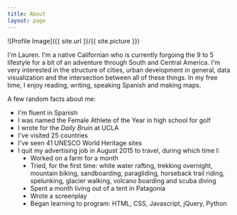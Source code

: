 ```yaml
---
title: About
layout: page
---
```

![Profile Image]({{ site.url }}/{{ site.picture }})

<p>I'm Lauren. I'm a native Californian who is currently forgoing the 9 to 5 lifestyle for a bit of an adventure through South and Central America. I'm very interested in the structure of cities, urban development in general, data visualization and the intersection between all of these things. In my free time, I enjoy reading, writing, speaking Spanish and making maps.</p>

<p>A few random facts about me: </p>

<ul class="skill-list">
    <li type="square">I'm fluent in Spanish</li>
    <li type="square">I was named the Female Athlete of the Year in high school for golf</li>
    <li type="square">I wrote for the <em> Daily Bruin </em> at UCLA </li>
    <li type="square">I've visited 25 countries</li> <!-- through Guatemala -->
    <li type="square">I've seen 41 UNESCO World Heritage sites</li> <!-- through Guatemala -->
    <li type="square">I quit my advertising job in August 2015 to travel, during which time I:</li>
    <li style="margin-left: 2em">Worked on a farm for a month</li>
    <li style="margin-left: 2em">Tried, for the first time: white water rafting, trekking overnight, mountain biking, sandboarding, paragliding, horseback trail riding, spelunking, glacier walking, volcano boarding and scuba diving</li>
    <li style="margin-left: 2em">Spent a month living out of a tent in Patagonia</li>
	<li style="margin-left: 2em">Wrote a screenplay</li>
	<li style="margin-left: 2em">Began learning to program: HTML, CSS, Javascript, jQuery, Python</li>
</ul>

